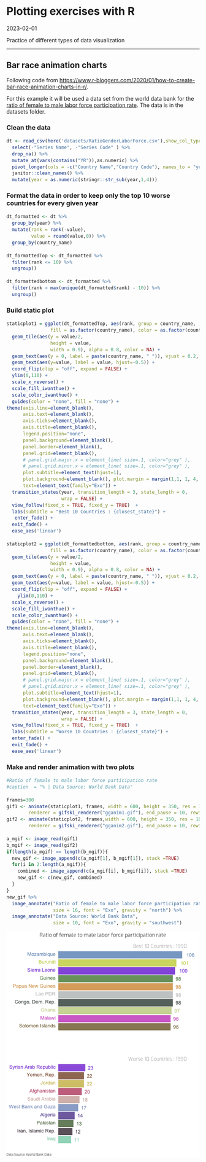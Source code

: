 Plotting exercises with R
================
2023-02-01


Practice of different types of data visualization

------------------------------------------------------------------------

## Bar race animation charts

Following code from
<https://www.r-bloggers.com/2020/01/how-to-create-bar-race-animation-charts-in-r/>.

For this example it will be used a data set from the world data bank for
the [ratio of female to male labor force participation
rate](https://databank.worldbank.org/source/gender-statistics/Type/TABLE/preview/on#).
The data is in the datasets folder.

### Clean the data

``` r
dt <- read_csv(here('datasets/RatioGenderLaborForce.csv'),show_col_types = FALSE, na = "..") %>%
  select(-"Series Name", -"Series Code" ) %>%
  drop_na() %>%
  mutate_at(vars(contains("YR")),as.numeric) %>%
  pivot_longer(cols = -c("Country Name","Country Code"), names_to = "year") %>%
  janitor::clean_names() %>%
  mutate(year = as.numeric(stringr::str_sub(year,1,4))) 
```

### Format the data in order to keep only the top 10 worse countries for every given year

``` r
dt_formatted <- dt %>%
  group_by(year) %>% 
  mutate(rank = rank(-value),
         value = round(value,0)) %>%
  group_by(country_name) 

dt_formattedTop <- dt_formatted %>%
  filter(rank <= 10) %>%
  ungroup()

dt_formattedbottom <- dt_formatted %>%
  filter(rank > max(unique(dt_formatted$rank) - 10)) %>%
  ungroup()
```

### Build static plot

``` r
staticplot1 = ggplot(dt_formattedTop, aes(rank, group = country_name,
                fill = as.factor(country_name), color = as.factor(country_name))) +
  geom_tile(aes(y = value/2,
                height = value,
                width = 0.9), alpha = 0.8, color = NA) +
  geom_text(aes(y = 0, label = paste(country_name, " ")), vjust = 0.2, hjust = 1) +
  geom_text(aes(y=value, label = value, hjust=-0.5)) +
  coord_flip(clip = "off", expand = FALSE) +
  ylim(0,110) +
  scale_x_reverse() +
  scale_fill_iwanthue() +
  scale_color_iwanthue() +
  guides(color = "none", fill = "none") +
theme(axis.line=element_blank(),
      axis.text=element_blank(),
      axis.ticks=element_blank(),
      axis.title=element_blank(),
      legend.position="none",
      panel.background=element_blank(),
      panel.border=element_blank(),
      panel.grid=element_blank(),
      # panel.grid.major.x = element_line( size=.1, color="grey" ),
      # panel.grid.minor.x = element_line( size=.1, color="grey" ),
      plot.subtitle=element_text(hjust=1),
      plot.background=element_blank(), plot.margin = margin(1,1, 1, 4, "cm"),
      text=element_text(family="Exo")) +  
  transition_states(year, transition_length = 3, state_length = 0,
                    wrap = FALSE) +
  view_follow(fixed_x = TRUE, fixed_y = TRUE)  +
  labs(subtitle = "Best 10 Countries : {closest_state}") +
   enter_fade() + 
  exit_fade() +
  ease_aes('linear')

staticplot2 = ggplot(dt_formattedbottom, aes(rank, group = country_name,
                fill = as.factor(country_name), color = as.factor(country_name))) +
  geom_tile(aes(y = value/2,
                height = value,
                width = 0.9), alpha = 0.8, color = NA) +
  geom_text(aes(y = 0, label = paste(country_name, " ")), vjust = 0.2, hjust = 1) +
  geom_text(aes(y=value, label = value, hjust=-0.5)) +
  coord_flip(clip = "off", expand = FALSE) +
    ylim(0,110) +
  scale_x_reverse() +
  scale_fill_iwanthue() +
  scale_color_iwanthue() +
  guides(color = "none", fill = "none") +
theme(axis.line=element_blank(),
      axis.text=element_blank(),
      axis.ticks=element_blank(),
      axis.title=element_blank(),
      legend.position="none",
      panel.background=element_blank(),
      panel.border=element_blank(),
      panel.grid=element_blank(),
      # panel.grid.major.x = element_line( size=.1, color="grey" ),
      # panel.grid.minor.x = element_line( size=.1, color="grey" ),
      plot.subtitle=element_text(hjust=1),
      plot.background=element_blank(), plot.margin = margin(1,1, 1, 4, "cm"),
      text=element_text(family="Exo")) +  
  transition_states(year, transition_length = 3, state_length = 0,
                    wrap = FALSE) +
  view_follow(fixed_x = TRUE, fixed_y = TRUE)  +
  labs(subtitle = "Worse 10 Countries : {closest_state}") +
  enter_fade() + 
  exit_fade() +
  ease_aes('linear')
```

### Make and render animation with two plots

``` r
#Ratio of female to male labor force participation rate
#caption  = "% | Data Source: World Bank Data"

frames=300
gif1 <- animate(staticplot1, frames, width = 600, height = 350, res = 100,
        renderer = gifski_renderer("gganim1.gif"), end_pause = 10, rewind = TRUE)
gif2 <- animate(staticplot2, frames,width = 600, height = 350, res = 100,
        renderer = gifski_renderer("gganim2.gif"), end_pause = 10, rewind = TRUE)

a_mgif <- image_read(gif1)
b_mgif <- image_read(gif2)
if(length(a_mgif) == length(b_mgif)){
  new_gif <- image_append(c(a_mgif[1], b_mgif[1]), stack =TRUE)
  for(i in 2:length(a_mgif)){
    combined <- image_append(c(a_mgif[i], b_mgif[i]), stack =TRUE)
    new_gif <- c(new_gif, combined)
  }
}
new_gif %>%
  image_annotate("Ratio of female to male labor force participation rate", 
                 size = 16, font = "Exo", gravity = "north") %>%
  image_annotate("Data Source: World Bank Data", 
                 size = 10, font = "Exo", gravity = "southwest")
```

<img src="readme_files/figure-gfm/unnamed-chunk-4-1.gif" style="display: block; margin: auto;" />
